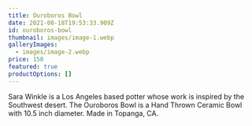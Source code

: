 ```yaml
---
title: Ouroboros Bowl
date: 2021-08-18T19:53:33.909Z
id: ouroboros-bowl
thumbnail: images/image-1.webp
galleryImages:
  - images/image-2.webp
price: 150
featured: true
productOptions: []
---
```

Sara Winkle is a Los Angeles based potter whose work is inspired by the Southwest desert. The Ouroboros Bowl is a Hand Thrown Ceramic Bowl with 10.5 inch diameter. Made in Topanga, CA.